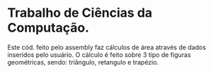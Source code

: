 # Trabalho de Ciências da Computação. 
Este cód. feito pelo assembly faz cálculos de área através de dados inseridos pelo usuário. O cálculo é feito sobre 3 tipo de figuras geométricas, sendo: triângulo, retangulo e trapézio.

